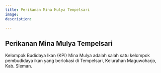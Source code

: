 ```yaml
---
title: Perikanan Mina Mulya Tempelsari
image: 
description: 

---
```

## Perikanan Mina Mulya Tempelsari

Kelompok Budidaya Ikan (KPI) Mina Mulya adalah salah satu kelompok pembudidaya ikan yang berlokasi di Tempelsari, Kelurahan Maguwoharjo, Kab. Sleman.